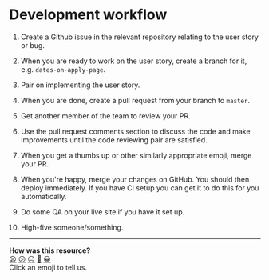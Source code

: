# Development workflow

1. Create a Github issue in the relevant repository relating to the user story or bug.

2. When you are ready to work on the user story, create a branch for it, e.g. `dates-on-apply-page`.

3. Pair on implementing the user story.

4. When you are done, create a pull request from your branch to `master`.

5. Get another member of the team to review your PR.

6. Use the pull request comments section to discuss the code and make improvements until the code reviewing pair are satisfied.

7. When you get a thumbs up or other similarly appropriate emoji, merge your PR.

8. When you're happy, merge your changes on GitHub. You should then deploy immediately. If you have CI setup you can get it to do this for you automatically.

9. Do some QA on your live site if you have it set up.

10. High-five someone/something.

<!-- BEGIN GENERATED SECTION DO NOT EDIT -->

---

**How was this resource?**  
[😫](https://airtable.com/shrUJ3t7KLMqVRFKR?prefill_Repository=makersacademy/course&prefill_File=pills/development_workflow.md&prefill_Sentiment=😫) [😕](https://airtable.com/shrUJ3t7KLMqVRFKR?prefill_Repository=makersacademy/course&prefill_File=pills/development_workflow.md&prefill_Sentiment=😕) [😐](https://airtable.com/shrUJ3t7KLMqVRFKR?prefill_Repository=makersacademy/course&prefill_File=pills/development_workflow.md&prefill_Sentiment=😐) [🙂](https://airtable.com/shrUJ3t7KLMqVRFKR?prefill_Repository=makersacademy/course&prefill_File=pills/development_workflow.md&prefill_Sentiment=🙂) [😀](https://airtable.com/shrUJ3t7KLMqVRFKR?prefill_Repository=makersacademy/course&prefill_File=pills/development_workflow.md&prefill_Sentiment=😀)  
Click an emoji to tell us.

<!-- END GENERATED SECTION DO NOT EDIT -->
